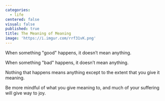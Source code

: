 ```yaml
---
categories:
  - life
centered: false
visual: false
published: true
title: The Meaning of Meaning
image: 'https://i.imgur.com/rrf31vK.png'
---
```

When something "good" happens,
it doesn’t mean anything.

When something "bad" happens,
it doesn’t mean anything.

Nothing that happens
means anything
except to the extent
that you give it meaning.

Be more mindful
of what you give meaning to,
and much of your suffering
will give way to joy.
